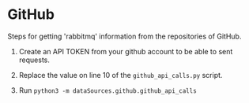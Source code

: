 # GitHub

Steps for getting 'rabbitmq' information from the repositories of GitHub.

1. Create an API TOKEN from your github account to be able to sent requests.

2. Replace the value on line 10 of the `github_api_calls.py` script.

2. Run ```python3 -m dataSources.github.github_api_calls```
